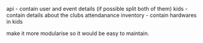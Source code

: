 api - contain user and event details (if possible split both of them)
kids - contain details about the clubs attendanance
inventory - contain hardwares in kids 



make it more modularise so it would be easy to maintain.